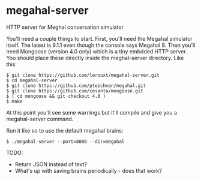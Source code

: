 megahal-server
==============

HTTP server for Meghal conversation simulator


You'll need a couple things to start.  First, you'll need the Megahal simulator itself.  The latest is 9.1.1 even though the console says Megahal 8.  Then you'll need Mongoose (version 4.0 only) which is a tiny embdded HTTP server.  You should place these directly inside the meghal-server directory. Like this:

    $ git clone https://github.com/lerouxt/megahal-server.git
    $ cd megahal-server
    $ git clone https://github.com/pteichman/megahal.git
    $ git clone https://github.com/cesanta/mongoose.git
    $ ( cd mongoose && git checkout 4.0 )
    $ make

At this point you'll see some warnings but it'll compile and give you a megahal-server command.

Run it like so to use the default megahal brains:

    $ ./megahal-server --port=8080 --dir=megahal

TODO:
* Return JSON instead of text?
* What's up with saving brains periodically - does that work?
